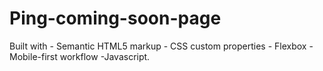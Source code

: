 # Ping-coming-soon-page
Built with  - Semantic HTML5 markup - CSS custom properties - Flexbox  - Mobile-first workflow -Javascript.
